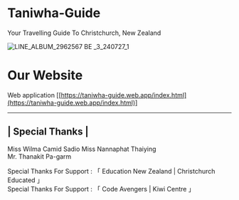 # Taniwha-Guide
Your Travelling Guide To Christchurch, New Zealand

![LINE_ALBUM_2962567 BE _3_240727_1](https://github.com/user-attachments/assets/640bb278-8701-4176-b8da-b99d764f058d)

# Our Website
Web application 
  [[https://taniwha-guide.web.app/index.html](https://taniwha-guide.web.app/index.html)]


----------------------------------------------------------------------------------------
| Special Thanks  |
----------------------------------------------------------------------------------------
Miss Wilma Camid Sadio 
Miss Nannaphat Thaiying          
Mr. Thanakit Pa-garm 
                                         
Special Thanks For Support : 「 Education New Zealand | Christchurch Educated 」     
Special Thanks For Support :         「 Code Avengers | Kiwi Centre 」               



